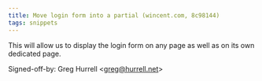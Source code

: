 ```yaml
---
title: Move login form into a partial (wincent.com, 8c98144)
tags: snippets
---
```


This will allow us to display the login form on any page as well as on its own dedicated page.

Signed-off-by: Greg Hurrell &lt;greg@hurrell.net&gt;
